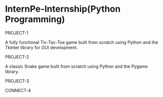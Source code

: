 # InternPe-Internship(Python Programming)
PROJECT-1

A fully functional Tic-Tac-Toe game built from scratch using Python and the Tkinter library for GUI development.

PROJECT-2

A classic Snake game built from scratch using Python and the Pygame library.

PROJECT-3

CONNECT-4
